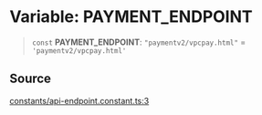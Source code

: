 # Variable: PAYMENT\_ENDPOINT

> `const` **PAYMENT\_ENDPOINT**: `"paymentv2/vpcpay.html"` = `'paymentv2/vpcpay.html'`

## Source

[constants/api-endpoint.constant.ts:3](https://github.com/lehuygiang28/vnpay/blob/e8e94e8a800b1952e47648e8b76237a738bccbb7/src/constants/api-endpoint.constant.ts#L3)
